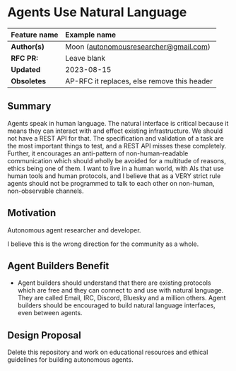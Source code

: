 # Agents Use Natural Language

| Feature name  | Example name                                |
| :------------ | :------------------------------------------ |
| **Author(s)** | Moon (autonomousresearcher@gmail.com)       |
| **RFC PR:**   | Leave blank                                 |
| **Updated**   | 2023-08-15                                  |
| **Obsoletes** | AP-RFC it replaces, else remove this header |

## Summary

Agents speak in human language. The natural interface is critical because it means they can interact with and effect existing infrastructure. We should not have a REST API for that. The specification and validation of a task are the most important things to test, and a REST API misses these completely. Further, it encourages an anti-pattern of non-human-readable communication which should wholly be avoided for a multitude of reasons, ethics being one of them. I want to live in a human world, with AIs that use human tools and human protocols, and I believe that as a VERY strict rule agents should not be programmed to talk to each other on non-human, non-observable channels.

## Motivation

Autonomous agent researcher and developer.

I believe this is the wrong direction for the community as a whole.

## Agent Builders Benefit

- Agent builders should understand that there are existing protocols which are free and they can connect to and use with natural language. They are called Email, IRC, Discord, Bluesky and a million others. Agent builders should be encouraged to build natural language interfaces, even between agents.

## Design Proposal

Delete this repository and work on educational resources and ethical guidelines for building autonomous agents.
